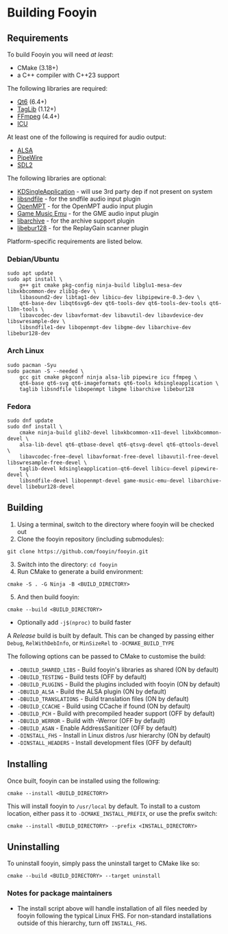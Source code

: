 # Building Fooyin

## Requirements

To build Fooyin you will need *at least*:

- CMake (3.18+)
- a C++ compiler with C++23 support

The following libraries are required:

* [Qt6](https://www.qt.io) (6.4+)
* [TagLib](https://taglib.org) (1.12+)
* [FFmpeg](https://ffmpeg.org) (4.4+)
* [ICU](https://icu.unicode.org/)

At least one of the following is required for audio output:

* [ALSA](https://alsa-project.org)
* [PipeWire](https://pipewire.org)
* [SDL2](https://www.libsdl.org)

The following libraries are optional:
* [KDSingleApplication](https://github.com/KDAB/KDSingleApplication) - will use 3rd party dep if not present on system
* [libsndfile](https://libsndfile.github.io/libsndfile) - for the sndfile audio input plugin
* [OpenMPT](https://lib.openmpt.org/libopenmpt) - for the OpenMPT audio input plugin
* [Game Music Emu](https://github.com/libgme/game-music-emu) - for the GME audio input plugin
* [libarchive](https://www.libarchive.org) - for the archive support plugin
* [libebur128](https://github.com/jiixyj/libebur128) - for the ReplayGain scanner plugin

Platform-specific requirements are listed below.

### Debian/Ubuntu

```
sudo apt update
sudo apt install \
    g++ git cmake pkg-config ninja-build libglu1-mesa-dev libxkbcommon-dev zlib1g-dev \
    libasound2-dev libtag1-dev libicu-dev libpipewire-0.3-dev \
    qt6-base-dev libqt6svg6-dev qt6-tools-dev qt6-tools-dev-tools qt6-l10n-tools \
    libavcodec-dev libavformat-dev libavutil-dev libavdevice-dev libswresample-dev \
    libsndfile1-dev libopenmpt-dev libgme-dev libarchive-dev libebur128-dev
```

### Arch Linux

```
sudo pacman -Syu
sudo pacman -S --needed \
    gcc git cmake pkgconf ninja alsa-lib pipewire icu ffmpeg \
    qt6-base qt6-svg qt6-imageformats qt6-tools kdsingleapplication \
    taglib libsndfile libopenmpt libgme libarchive libebur128
```

### Fedora

```
sudo dnf update
sudo dnf install \
    cmake ninja-build glib2-devel libxkbcommon-x11-devel libxkbcommon-devel \
    alsa-lib-devel qt6-qtbase-devel qt6-qtsvg-devel qt6-qttools-devel \
    libavcodec-free-devel libavformat-free-devel libavutil-free-devel libswresample-free-devel \
    taglib-devel kdsingleapplication-qt6-devel libicu-devel pipewire-devel \
    libsndfile-devel libopenmpt-devel game-music-emu-devel libarchive-devel libebur128-devel
```

## Building

1. Using a terminal, switch to the directory where fooyin will be checked out
2. Clone the fooyin repository (including submodules):

```
git clone https://github.com/fooyin/fooyin.git
```

3. Switch into the directory: `cd fooyin`
4. Run CMake to generate a build environment:

```
cmake -S . -G Ninja -B <BUILD_DIRECTORY>
```

5. And then build fooyin:

```
cmake --build <BUILD_DIRECTORY>
```

* Optionally add `-j$(nproc)` to build faster

A *Release* build is built by default. This can be changed by passing either 
`Debug`, `RelWithDebInfo`, or `MinSizeRel` to `-DCMAKE_BUILD_TYPE`

The following options can be passed to CMake to customise the build:

* `-DBUILD_SHARED_LIBS` - Build fooyin's libraries as shared (ON by default)
* `-DBUILD_TESTING` - Build tests (OFF by default)
* `-DBUILD_PLUGINS` - Build the plugins included with fooyin (ON by default)
* `-DBUILD_ALSA` - Build the ALSA plugin (ON by default)
* `-DBUILD_TRANSLATIONS` - Build translation files (ON by default)
* `-DBUILD_CCACHE` - Build using CCache if found (ON by default)
* `-DBUILD_PCH` - Build with precompiled header support (OFF by default)
* `-DBUILD_WERROR` - Build with -Werror (OFF by default)
* `-DBUILD_ASAN` - Enable AddressSanitizer (OFF by default)
* `-DINSTALL_FHS` - Install in Linux distros /usr hierarchy (ON by default)
* `-DINSTALL_HEADERS` - Install development files (OFF by default)

## Installing

Once built, fooyin can be installed using the following:

```
cmake --install <BUILD_DIRECTORY>
```

This will install fooyin to `/usr/local` by default.
To install to a custom location, either pass it to `-DCMAKE_INSTALL_PREFIX`, or 
use the prefix switch:

```
cmake --install <BUILD_DIRECTORY> --prefix <INSTALL_DIRECTORY>
```

## Uninstalling

To uninstall fooyin, simply pass the uninstall target to CMake like so:

```
cmake --build <BUILD_DIRECTORY> --target uninstall
```

### Notes for package maintainers

* The install script above will handle installation of all files needed by fooyin following the typical Linux FHS.
For non-standard installations outside of this hierarchy, turn off `INSTALL_FHS`.
